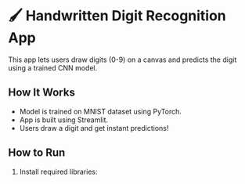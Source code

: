 # 🖌️ Handwritten Digit Recognition App

This app lets users draw digits (0-9) on a canvas and predicts the digit using a trained CNN model.

## How It Works
- Model is trained on MNIST dataset using PyTorch.
- App is built using Streamlit.
- Users draw a digit and get instant predictions!

## How to Run
1. Install required libraries:
